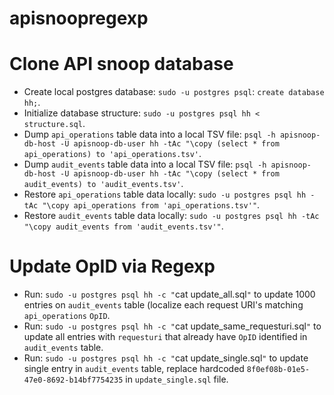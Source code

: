 # apisnoopregexp

# Clone API snoop database

- Create local postgres database: `sudo -u postgres psql`: `create database hh;`.
- Initialize database structure: `sudo -u postgres psql hh < structure.sql`.
- Dump `api_operations` table data into a local TSV file: `psql -h apisnoop-db-host -U apisnoop-db-user hh -tAc "\copy (select * from api_operations) to 'api_operations.tsv'`.
- Dump `audit_events` table data into a local TSV file: `psql -h apisnoop-db-host -U apisnoop-db-user hh -tAc "\copy (select * from audit_events) to 'audit_events.tsv'`.
- Restore `api_operations` table data locally: `sudo -u postgres psql hh -tAc "\copy api_operations from 'api_operations.tsv'"`.
- Restore `audit_events` table data locally: `sudo -u postgres psql hh -tAc "\copy audit_events from 'audit_events.tsv'"`.


# Update OpID via Regexp

- Run: `sudo -u postgres psql hh -c "`cat update_all.sql`"` to update 1000 entries on `audit_events` table (localize each request URI's matching `api_operations` `OpID`.
- Run: `sudo -u postgres psql hh -c "`cat update_same_requesturi.sql`"` to update all entries with `requesturi` that already have `OpID` identified in `audit_events` table.
- Run: `sudo -u postgres psql hh -c "`cat update_single.sql`"` to update single entry in `audit_events` table, replace hardcoded `8f0ef08b-01e5-47e0-8692-b14bf7754235` in `update_single.sql` file.
